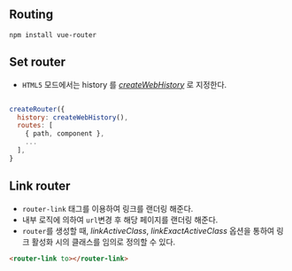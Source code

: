 ## Routing

```shell
npm install vue-router
```

## Set router

- `HTML5` 모드에서는 history 를 [_createWebHistory_](https://router.vuejs.org/guide/essentials/history-mode.html#HTML5-Mode) 로 지정한다.

```javascript

createRouter({
  history: createWebHistory(),
  routes: [
    { path, component },
    ...
  ],
}
```

## Link router

- `router-link` 태그를 이용하여 링크를 랜더링 해준다.
- 내부 로직에 의하여 `url`변경 후 해당 페이지를 랜더링 해준다.
- `router`를 생성할 때, _linkActiveClass_, _linkExactActiveClass_ 옵션을 통하여 링크 활성화 시의 클래스를 임의로 정의할 수 있다.

```html
<router-link to></router-link>
```
